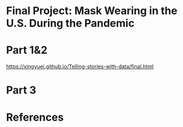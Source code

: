 # Final Project: Mask Wearing in the U.S. During the Pandemic
# Part 1&2
https://xingyuej.github.io/Telling-stories-with-data/final.html 

# Part 3




# References

